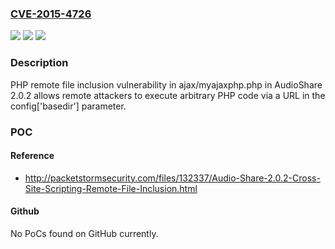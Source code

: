 ### [CVE-2015-4726](https://cve.mitre.org/cgi-bin/cvename.cgi?name=CVE-2015-4726)
![](https://img.shields.io/static/v1?label=Product&message=n%2Fa&color=blue)
![](https://img.shields.io/static/v1?label=Version&message=n%2Fa&color=blue)
![](https://img.shields.io/static/v1?label=Vulnerability&message=n%2Fa&color=brighgreen)

### Description

PHP remote file inclusion vulnerability in ajax/myajaxphp.php in AudioShare 2.0.2 allows remote attackers to execute arbitrary PHP code via a URL in the config['basedir'] parameter.

### POC

#### Reference
- http://packetstormsecurity.com/files/132337/Audio-Share-2.0.2-Cross-Site-Scripting-Remote-File-Inclusion.html

#### Github
No PoCs found on GitHub currently.

